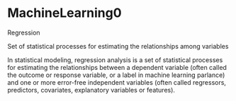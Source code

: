# MachineLearning0
Regression

Set of statistical processes for estimating the relationships among variables

In statistical modeling, regression analysis is a set of statistical processes for estimating the relationships between a dependent variable (often called the outcome or response variable, or a label in machine learning parlance) and one or more error-free independent variables (often called regressors, predictors, covariates, explanatory variables or features).
